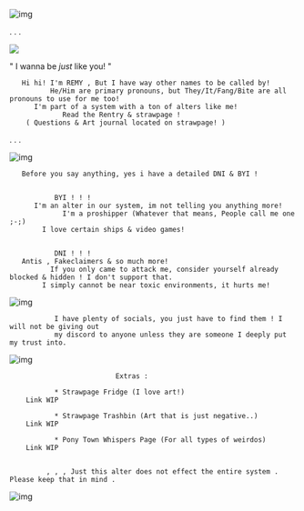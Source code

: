 
![img](https://i.pinimg.com/564x/aa/fa/86/aafa869f561af2d22da7ce5ad9c1dd5b.jpg)

. . .

![](https://komarev.com/ghpvc/?username=twinkgarbage&color=blue)

   " I wanna be *just* like you! "

       Hi hi! I'm REMY , But I have way other names to be called by! 
              He/Him are primary pronouns, but They/It/Fang/Bite are all pronouns to use for me too!
          I'm part of a system with a ton of alters like me!
                 Read the Rentry & strawpage !
        ( Questions & Art journal located on strawpage! )

. . .


![img](https://i.pinimg.com/564x/3a/3f/68/3a3f68ffed5694f8ac6f4775c7d8ca26.jpg)

       Before you say anything, yes i have a detailed DNI & BYI !


               BYI ! ! !
          I'm an alter in our system, im not telling you anything more!
                 I'm a proshipper (Whatever that means, People call me one ;-;)
            I love certain ships & video games! 


               DNI ! ! !
       Antis , Fakeclaimers & so much more!
              If you only came to attack me, consider yourself already blocked & hidden ! I don't support that.
            I simply cannot be near toxic environments, it hurts me!

![img](https://i.pinimg.com/564x/9f/93/74/9f9374b59910c7d9b3a4ca926914bcbc.jpg)

               I have plenty of socials, you just have to find them ! I will not be giving out 
               my discord to anyone unless they are someone I deeply put my trust into.

![img](https://i.pinimg.com/736x/0c/db/ff/0cdbff00e85e9a0e103345bcd547a1ba.jpg)


                              Extras :
                              
               * Strawpage Fridge (I love art!)
        Link WIP

               * Strawpage Trashbin (Art that is just negative..)
        Link WIP

               * Pony Town Whispers Page (For all types of weirdos)
        Link WIP


             , , , Just this alter does not effect the entire system . Please keep that in mind .

![img](https://i.pinimg.com/564x/8f/e2/1c/8fe21ca7731e3c35ebc360dba9a72378.jpg)
